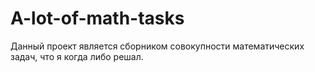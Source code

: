 # A-lot-of-math-tasks
Данный проект является сборником совокупности математических задач, что я когда либо решал.
